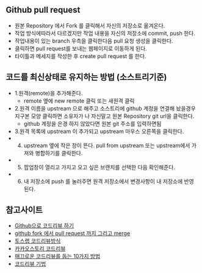 ## Github pull request
- 원본 Repository 에서 Fork 를 클릭해서 자신의 저장소로 옮겨온다.
- 작업 방식에따라서 다르겠지만 작업 내용을 자신의 저장소에 commit, push 한다.
- 작업내용이 있는 branch 우측을 클릭한다음 pull 요청 생성을 클릭한다.
- 클릭하면 pull request를 보내는 웹페이지로 이동하게 된다.
- 타이틀과 메세지를 작성한 후 create pull request 를 한다.


## 코드를 최신상태로 유지하는 방법 (소스트리기준)
- 1.원격(remote)을 추가해준다.
    - remote 옆에 new remote 클릭 또는 새원격 클릭
- 2.원격 이름을 upstream 으로 해주고 소스트리에 github 계정을 연결해 놨을경우 
지구본 모양 클릭하면 소유자가 나 자신말고 원본 Repository  git url을 클릭한다.
    - github 계정을 은경 하지 않았다면 원본 git 주소를 입력하면됨
- 3.원격 목록에 upstream 이 추가되고 upstream 마우스 오른쪽을 클릭한다.
- 4. upstream 옆에 작은 창이 뜬다. pull from upstream 또는 upstream에서 가져와 병합하기를 클릭한다.
- 5. 팝업창이 열리고 가지고 오고 싶은 브랜치를 선택한 다음 확인해준다.
- 6. 내 저장소에 push 를 눌러주면 원격 저장소에서 변경사항이 내 저장소에 반영된다.



## 참고사이트
- [Github으로 코드리뷰 하기](https://github.com/ohgyun/using-github-for-code-reviews)
- [github fork 에서 pull request 까지 그리고 merge](https://medium.com/axisj/github-fork-%EC%97%90%EC%84%9C-pull-request-%EA%B9%8C%EC%A7%80-%EA%B7%B8%EB%A6%AC%EA%B3%A0-merge-a22bdd097283)
- [토스랩 코드리뷰방식](https://tosslab.github.io/codereview/2015/12/18/%EC%BD%94%EB%93%9C%EB%A6%AC%EB%B7%B0-%EC%9D%B4%EB%A0%87%EA%B2%8C-%ED%95%98%EA%B3%A0-%EC%9E%88%EB%8B%A4.html)
- [카카오스토리 코드리뷰](https://tech.kakao.com/2016/02/04/code-review/)
- [매끄로운 코드리뷰를 돕는 10가지 방법](http://www.bloter.net/archives/238819)
- [코드리뷰 기법](http://bcho.tistory.com/276)